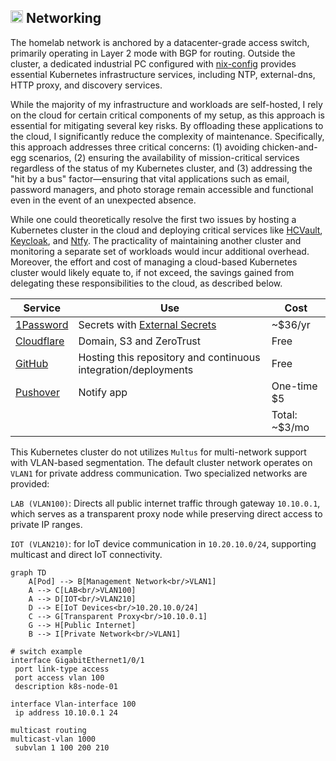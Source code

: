 ## <img src="https://fonts.gstatic.com/s/e/notoemoji/latest/1f308/512.gif" alt="🌈" width="20" height="20"> Networking

The homelab network is anchored by a datacenter-grade access switch, primarily operating in Layer 2 mode with BGP for routing. Outside the cluster, a dedicated industrial PC configured with [nix-config](https://github.com/soulwhisper/nix-config/tree/main/hosts/nix-infra) provides essential Kubernetes infrastructure services, including NTP, external-dns, HTTP proxy, and discovery services.

While the majority of my infrastructure and workloads are self-hosted, I rely on the cloud for certain critical components of my setup, as this approach is essential for mitigating several key risks. By offloading these applications to the cloud, I significantly reduce the complexity of maintenance. Specifically, this approach addresses three critical concerns: (1) avoiding chicken-and-egg scenarios, (2) ensuring the availability of mission-critical services regardless of the status of my Kubernetes cluster, and (3) addressing the "hit by a bus" factor—ensuring that vital applications such as email, password managers, and photo storage remain accessible and functional even in the event of an unexpected absence.

While one could theoretically resolve the first two issues by hosting a Kubernetes cluster in the cloud and deploying critical services like [HCVault](https://www.vaultproject.io/), [Keycloak](https://www.keycloak.org/), and [Ntfy](https://ntfy.sh/). The practicality of maintaining another cluster and monitoring a separate set of workloads would incur additional overhead. Moreover, the effort and cost of managing a cloud-based Kubernetes cluster would likely equate to, if not exceed, the savings gained from delegating these responsibilities to the cloud, as described below.

| Service                                   | Use                                                            | Cost          |
| ----------------------------------------- | -------------------------------------------------------------- | ------------- |
| [1Password](https://1password.com/)       | Secrets with [External Secrets](https://external-secrets.io/)  | ~$36/yr       |
| [Cloudflare](https://www.cloudflare.com/) | Domain, S3 and ZeroTrust                                       | Free          |
| [GitHub](https://github.com/)             | Hosting this repository and continuous integration/deployments | Free          |
| [Pushover](https://pushover.net/)         | Notify app                                                     | One-time $5   |
|                                           |                                                                | Total: ~$3/mo |

This Kubernetes cluster do not utilizes `Multus` for multi-network support with VLAN-based segmentation. The default cluster network operates on `VLAN1` for private address communication. Two specialized networks are provided:

`LAB (VLAN100)`: Directs all public internet traffic through gateway `10.10.0.1`, which serves as a transparent proxy node while preserving direct access to private IP ranges.

`IOT (VLAN210)`: for IoT device communication in `10.20.10.0/24`, supporting multicast and direct IoT connectivity.

```mermaid
graph TD
    A[Pod] --> B[Management Network<br/>VLAN1]
    A --> C[LAB<br/>VLAN100]
    A --> D[IOT<br/>VLAN210]
    D --> E[IoT Devices<br/>10.20.10.0/24]
    C --> G[Transparent Proxy<br/>10.10.0.1]
    G --> H[Public Internet]
    B --> I[Private Network<br/>VLAN1]
```

```shell
# switch example
interface GigabitEthernet1/0/1
 port link-type access
 port access vlan 100
 description k8s-node-01

interface Vlan-interface 100
 ip address 10.10.0.1 24

multicast routing
multicast-vlan 1000
 subvlan 1 100 200 210
```
